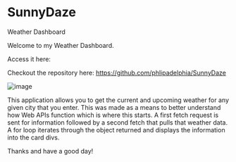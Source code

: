 # SunnyDaze
Weather Dashboard

Welcome to my Weather Dashboard. 

Access it here: 

Checkout the repository here: https://github.com/phlipadelphia/SunnyDaze

![image](https://user-images.githubusercontent.com/101087005/172262552-772f65b2-4b1e-458d-858c-b429729b5640.png)


This application allows you to get the current and upcoming weather for any given city that you enter. This was made as a means to better understand how Web APIs function which is where this starts. A first fetch request is sent for information followed by a second fetch that pulls that weather data. A for loop iterates through the object returned and displays the information into the card divs. 

Thanks and have a good day!
